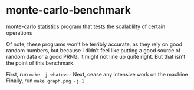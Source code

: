 monte-carlo-benchmark
=====================

monte-carlo statistics program that tests the scalablilty of certain operations

Of note, these programs won't be terribly accurate, as they rely on good random
numbers, but because I didn't feel like putting a good source of random data or
a good PRNG, it might not line up quite right. But that isn't the point of this
benchmark.

First, run `make -j whatever`
Next, cease any intensive work on the machine
Finally, run `make graph.png -j 1`

